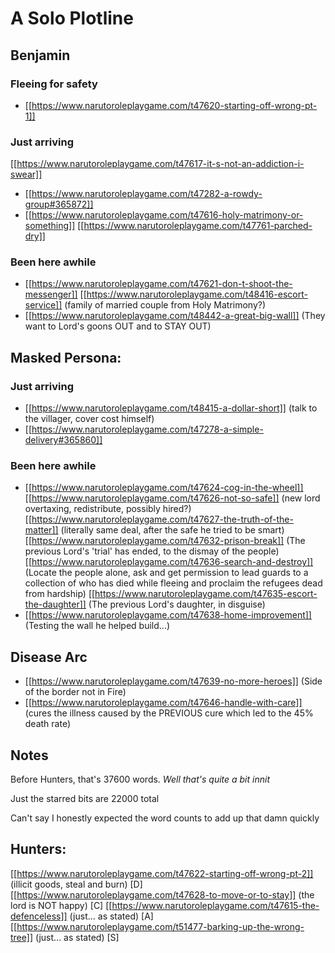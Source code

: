 # A Solo Plotline

## Benjamin
### Fleeing for safety
* [[https://www.narutoroleplaygame.com/t47620-starting-off-wrong-pt-1]]

### Just arriving
[[https://www.narutoroleplaygame.com/t47617-it-s-not-an-addiction-i-swear]]
* [[https://www.narutoroleplaygame.com/t47282-a-rowdy-group#365872]]
* [[https://www.narutoroleplaygame.com/t47616-holy-matrimony-or-something]]
[[https://www.narutoroleplaygame.com/t47761-parched-dry]]



### Been here awhile
* [[https://www.narutoroleplaygame.com/t47621-don-t-shoot-the-messenger]]
[[https://www.narutoroleplaygame.com/t48416-escort-service]] (family of married couple from Holy Matrimony?)
* [[https://www.narutoroleplaygame.com/t48442-a-great-big-wall]] (They want to Lord's goons OUT and to STAY OUT)





## Masked Persona:

### Just arriving
* [[https://www.narutoroleplaygame.com/t48415-a-dollar-short]] (talk to the villager, cover cost himself)
* [[https://www.narutoroleplaygame.com/t47278-a-simple-delivery#365860]]

### Been here awhile
* [[https://www.narutoroleplaygame.com/t47624-cog-in-the-wheel]]
[[https://www.narutoroleplaygame.com/t47626-not-so-safe]] (new lord overtaxing, redistribute, possibly hired?)
[[https://www.narutoroleplaygame.com/t47627-the-truth-of-the-matter]] (literally same deal, after the safe he tried to be smart)
[[https://www.narutoroleplaygame.com/t47632-prison-break]] (The previous Lord's 'trial' has ended, to the dismay of the people)
[[https://www.narutoroleplaygame.com/t47636-search-and-destroy]] (Locate the people alone, ask and get permission to lead guards to a collection of who has died while fleeing and proclaim the refugees dead from hardship)
[[https://www.narutoroleplaygame.com/t47635-escort-the-daughter]] (The previous Lord's daughter, in disguise)
* [[https://www.narutoroleplaygame.com/t47638-home-improvement]] (Testing the wall he helped build...)



## Disease Arc
* [[https://www.narutoroleplaygame.com/t47639-no-more-heroes]] (Side of the border not in Fire)
* [[https://www.narutoroleplaygame.com/t47646-handle-with-care]] (cures the illness caused by the PREVIOUS cure which led to the 45% death rate)


## Notes

Before Hunters, that's 37600 words. _Well that's quite a bit innit_

Just the starred bits are 22000 total

Can't say I honestly expected the word counts to add up that damn quickly

## Hunters:
[[https://www.narutoroleplaygame.com/t47622-starting-off-wrong-pt-2]] (illicit goods, steal and burn) [D]
[[https://www.narutoroleplaygame.com/t47628-to-move-or-to-stay]] (the lord is NOT happy) [C]
[[https://www.narutoroleplaygame.com/t47615-the-defenceless]] (just... as stated) [A]
[[https://www.narutoroleplaygame.com/t51477-barking-up-the-wrong-tree]] (just... as stated) [S]